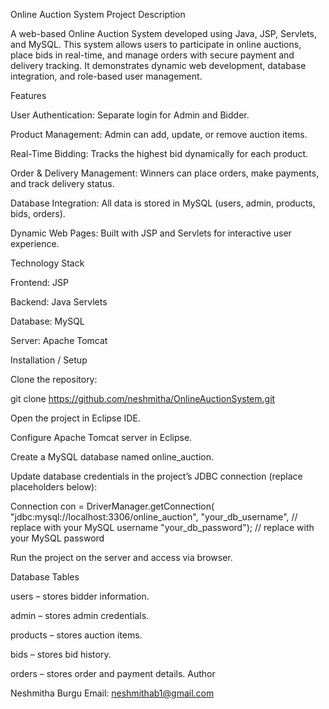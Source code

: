 Online Auction System
Project Description

A web-based Online Auction System developed using Java, JSP, Servlets, and MySQL.
This system allows users to participate in online auctions, place bids in real-time, and manage orders with secure payment and delivery tracking.
It demonstrates dynamic web development, database integration, and role-based user management.

Features

User Authentication: Separate login for Admin and Bidder.

Product Management: Admin can add, update, or remove auction items.

Real-Time Bidding: Tracks the highest bid dynamically for each product.

Order & Delivery Management: Winners can place orders, make payments, and track delivery status.

Database Integration: All data is stored in MySQL (users, admin, products, bids, orders).

Dynamic Web Pages: Built with JSP and Servlets for interactive user experience.

Technology Stack

Frontend: JSP

Backend: Java Servlets

Database: MySQL

Server: Apache Tomcat

Installation / Setup

Clone the repository:

git clone https://github.com/neshmitha/OnlineAuctionSystem.git


Open the project in Eclipse IDE.

Configure Apache Tomcat server in Eclipse.

Create a MySQL database named online_auction.

Update database credentials in the project’s JDBC connection (replace placeholders below):

Connection con = DriverManager.getConnection(
    "jdbc:mysql://localhost:3306/online_auction",
    "your_db_username",   // replace with your MySQL username
    "your_db_password");  // replace with your MySQL password


Run the project on the server and access via browser.

Database Tables

users – stores bidder information.

admin – stores admin credentials.

products – stores auction items.

bids – stores bid history.

orders – stores order and payment details.
Author

Neshmitha Burgu
Email: neshmithab1@gmail.com
